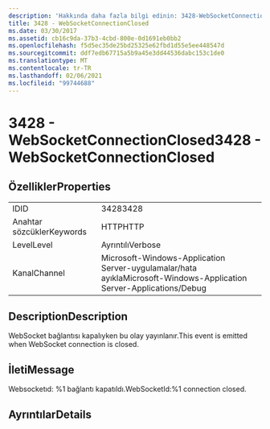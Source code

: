 ```yaml
---
description: 'Hakkında daha fazla bilgi edinin: 3428-WebSocketConnectionClosed'
title: 3428 - WebSocketConnectionClosed
ms.date: 03/30/2017
ms.assetid: cb16c9da-37b3-4cbd-800e-0d1691eb0bb2
ms.openlocfilehash: f5d5ec35de25bd25325e62fbd1d55e5ee448547d
ms.sourcegitcommit: ddf7edb67715a5b9a45e3dd44536dabc153c1de0
ms.translationtype: MT
ms.contentlocale: tr-TR
ms.lasthandoff: 02/06/2021
ms.locfileid: "99744688"
---
```

# <a name="3428---websocketconnectionclosed"></a><span data-ttu-id="897a9-103">3428 - WebSocketConnectionClosed</span><span class="sxs-lookup"><span data-stu-id="897a9-103">3428 - WebSocketConnectionClosed</span></span>

## <a name="properties"></a><span data-ttu-id="897a9-104">Özellikler</span><span class="sxs-lookup"><span data-stu-id="897a9-104">Properties</span></span>  
  
|||  
|-|-|  
|<span data-ttu-id="897a9-105">ID</span><span class="sxs-lookup"><span data-stu-id="897a9-105">ID</span></span>|<span data-ttu-id="897a9-106">3428</span><span class="sxs-lookup"><span data-stu-id="897a9-106">3428</span></span>|  
|<span data-ttu-id="897a9-107">Anahtar sözcükler</span><span class="sxs-lookup"><span data-stu-id="897a9-107">Keywords</span></span>|<span data-ttu-id="897a9-108">HTTP</span><span class="sxs-lookup"><span data-stu-id="897a9-108">HTTP</span></span>|  
|<span data-ttu-id="897a9-109">Level</span><span class="sxs-lookup"><span data-stu-id="897a9-109">Level</span></span>|<span data-ttu-id="897a9-110">Ayrıntılı</span><span class="sxs-lookup"><span data-stu-id="897a9-110">Verbose</span></span>|  
|<span data-ttu-id="897a9-111">Kanal</span><span class="sxs-lookup"><span data-stu-id="897a9-111">Channel</span></span>|<span data-ttu-id="897a9-112">Microsoft-Windows-Application Server-uygulamalar/hata ayıkla</span><span class="sxs-lookup"><span data-stu-id="897a9-112">Microsoft-Windows-Application Server-Applications/Debug</span></span>|  
  
## <a name="description"></a><span data-ttu-id="897a9-113">Description</span><span class="sxs-lookup"><span data-stu-id="897a9-113">Description</span></span>  

 <span data-ttu-id="897a9-114">WebSocket bağlantısı kapalıyken bu olay yayınlanır.</span><span class="sxs-lookup"><span data-stu-id="897a9-114">This event is emitted when WebSocket connection is closed.</span></span>  
  
## <a name="message"></a><span data-ttu-id="897a9-115">İleti</span><span class="sxs-lookup"><span data-stu-id="897a9-115">Message</span></span>  

 <span data-ttu-id="897a9-116">Websocketıd: %1 bağlantı kapatıldı.</span><span class="sxs-lookup"><span data-stu-id="897a9-116">WebSocketId:%1 connection closed.</span></span>  
  
## <a name="details"></a><span data-ttu-id="897a9-117">Ayrıntılar</span><span class="sxs-lookup"><span data-stu-id="897a9-117">Details</span></span>
